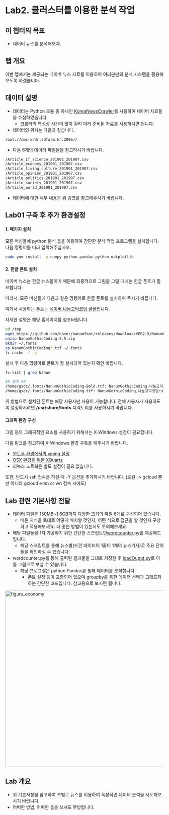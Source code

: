 # Lab2. 클러스터를 이용한 분석 작업


## 이 챕터의 목표
   * 네이버 뉴스를 분석해보자.

## 랩 개요
이번 랩에서는 제공되는 네이버 뉴스 자료를 이용하여 여러분만의 분석 시스템을 활용해보도록 하겠습니다.

## 데이터 설명
   * 데이터는 Python 모듈 중 하나인 [KoreaNewsCrawler](https://github.com/lumyjuwon/KoreaNewsCrawler)를 사용하여 네이버 자료들을 수집하였습니다.
      * 크롤러의 특성상 시간이 많이 걸려 미리 준비된 자료를 사용하시면 됩니다.
   * 데이터의 위치는 다음과 같습니다.
   ```bash
   root://cms-xrdr.sdfarm.kr:2096//
   ```
   * 다음 6개의 데이터 파일들을 참고하시기 바랍니다.
   ```bash
/Article_IT_science_201901_201907.csv
/Article_economy_201901_201907.csv
/Article_living_culture_201901_201907.csv
/Article_opinion_201901_201907.csv
/Article_politics_201901_201907.csv
/Article_society_201901_201907.csv
/Article_world_201901_201907.csv
```
   * 데이터에 대한 세부 내용은 위 링크를 참고해주시기 바랍니다.
   
##  Lab01 구축 후 추가 환경설정

#### 1. 패키지 설치
모든 머신들에 python 분석 툴을 이용하여 간단한 분석 작업 프로그램을 설치합니다.
다음 명령어를 따라 입력해주십시오.
```bash
sudo yum install -y numpy python-pandas python-matplotlib
```
#### 2. 한글 폰트 설치
네이버 뉴스는 한글 뉴스들이기 때문에 최종적으로 그림을 그릴 때에는 한글 폰트가 필요합니다.

따라서, 모든 머신들에 다음과 같은 명령어로 한글 폰트를 설치하여 주시기 바랍니다.

여기서 사용하는 폰트는 [네이버 나눔고딕코딩 글꼴](https://github.com/naver/nanumfont)입니다.

자세한 설명은 해당 홈페이지를 참조바랍니다.

```bash
cd /tmp
wget https://github.com/naver/nanumfont/releases/download/VER2.5/NanumGothicCoding-2.5.zip
unzip NanumGothicCoding-2.5.zip
mkdir ~/.fonts
cp NanumGothicCoding*.ttf ~/.fonts
fc-cache -f -v
```
설치 후 다음 명령어로 폰트가 잘 설치되어 있는지 확인 바랍니다.
```bash
fc-list | grep Nanum

## 출력 ## 
/home/gsdc/.fonts/NanumGothicCoding-Bold.ttf: NanumGothicCoding,나눔고딕코딩:style=Bold
/home/gsdc/.fonts/NanumGothicCoding.ttf: NanumGothicCoding,나눔고딕코딩:style=Regular
```

위 방법으로 설치된 폰트는 해당 사용자만 사용이 가능합니다. 전체 사용자가 사용하도록 설정하시려면 **/usr/share/fonts** 디렉토리를 사용하시기 바랍니다.
#### 그래픽 환경 구성
그림 등의 그래픽적인 요소를 사용하기 위해서는 X-Windows 설정이 필요합니다.

다음 링크를 참고하여 X-Windows 환경 구축을 해주시기 바랍니다.

   * [윈도우 환경에서의 xming 설정](https://m.blog.naver.com/PostView.nhn?blogId=monocho&logNo=221114374493&proxyReferer=https%3A%2F%2Fwww.google.com%2F)
   * [OSX 환경을 위한 XQuartz](https://www.xquartz.org/)
   * 리눅스 노트북은 별도 설정이 필요 없습니다.

또한, 반드시 ssh 접속을 하실 때 -Y 옵션을 추가하시기 바랍니다. (로컬 -> gcloud 뿐만 아니라 gcloud->mn or wn 접속 시에도)


## Lab 관련 기본사항 전달
   * 데이터 파일은 150MB~1.6GB까지 다양한 크기의 파일 6개로 구성되어 있습니다.
      * 배운 지식을 토대로 어떻게 배치할 것인지, 어떤 식으로 접근을 할 것인지 구상하고 적용해보세요. 더 좋은 방법이 있는지도 토의해보세요.
   * 해당 파일들을 1차 가공하기 위한 간단한 스크립트인[wordcounter.py](https://github.com/geonmo/GSDCSchool_XRootD_Scripts/blob/master/utils/wordcounter.py)를 제공해드립니다. 
      * 해당 스크립트를 통해 뉴스별(드린 데이터의 1줄이 1개의 뉴스기사)로 주요 단어들을 확인하실 수 있습니다.
   * wordcounter.py를 통해 출력된 결과물을 그대로 저장한 후 [loadOuput.py](https://github.com/geonmo/GSDCSchool_XRootD_Scripts/blob/master/utils/loadOutput.py)로 이를 그림으로 보실 수 있습니다.
      * 해당 프로그램은 python Pandas를 통해 데이터를 분석합니다. 
         * 폰트 설정 등이 포함되어 있으며 groupby를 통한 데이터 선택과 그래프화하는 간단한 코드입니다. 참고용으로 보시면 됩니다.
<img width="559" alt="figure_economy" src="https://user-images.githubusercontent.com/4969463/61925863-14836500-afa9-11e9-85f1-1d995b33f413.PNG">
      

## Lab 개요
   * 위 기본사항을 참고하여 조별로 뉴스를 이용하여 독창적인 데이터 분석을 시도해보시기 바랍니다.
   * 어떠한 방법, 어떠한 툴을 쓰셔도 무방합니다.



